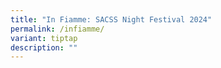 ```yaml
---
title: "In Fiamme: SACSS Night Festival 2024"
permalink: /infiamme/
variant: tiptap
description: ""
---
```

